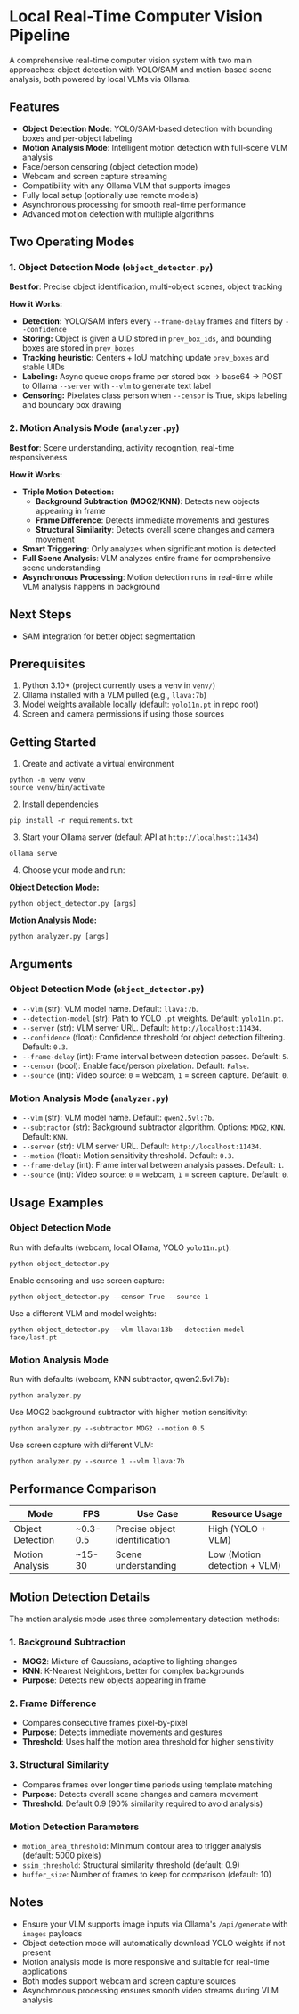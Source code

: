 # Local Real-Time Computer Vision Pipeline
A comprehensive real-time computer vision system with two main approaches: object detection with YOLO/SAM and motion-based scene analysis, both powered by local VLMs via Ollama.

## Features
- **Object Detection Mode**: YOLO/SAM-based detection with bounding boxes and per-object labeling
- **Motion Analysis Mode**: Intelligent motion detection with full-scene VLM analysis
- Face/person censoring (object detection mode)
- Webcam and screen capture streaming
- Compatibility with any Ollama VLM that supports images
- Fully local setup (optionally use remote models)
- Asynchronous processing for smooth real-time performance
- Advanced motion detection with multiple algorithms

## Two Operating Modes

### 1. Object Detection Mode (`object_detector.py`)
**Best for**: Precise object identification, multi-object scenes, object tracking

**How it Works:**
- **Detection:** YOLO/SAM infers every `--frame-delay` frames and filters by `--confidence`
- **Storing:** Object is given a UID stored in `prev_box_ids`, and bounding boxes are stored in `prev_boxes`
- **Tracking heuristic:** Centers + IoU matching update `prev_boxes` and stable UIDs
- **Labeling:** Async queue crops frame per stored box -> base64 -> POST to Ollama `--server` with `--vlm` to generate text label
- **Censoring:** Pixelates class person when `--censor` is True, skips labeling and boundary box drawing

### 2. Motion Analysis Mode (`analyzer.py`)
**Best for**: Scene understanding, activity recognition, real-time responsiveness

**How it Works:**
- **Triple Motion Detection:**
  - **Background Subtraction (MOG2/KNN)**: Detects new objects appearing in frame
  - **Frame Difference**: Detects immediate movements and gestures
  - **Structural Similarity**: Detects overall scene changes and camera movement
- **Smart Triggering**: Only analyzes when significant motion is detected
- **Full Scene Analysis**: VLM analyzes entire frame for comprehensive scene understanding
- **Asynchronous Processing**: Motion detection runs in real-time while VLM analysis happens in background
## Next Steps
- SAM integration for better object segmentation

## Prerequisites
1. Python 3.10+ (project currently uses a venv in `venv/`)
2. Ollama installed with a VLM pulled (e.g., `llava:7b`)
3. Model weights available locally (default: `yolo11n.pt` in repo root)
4. Screen and camera permissions if using those sources

## Getting Started
1. Create and activate a virtual environment
```
python -m venv venv
source venv/bin/activate
```
2. Install dependencies
```
pip install -r requirements.txt
```
3. Start your Ollama server (default API at `http://localhost:11434`)
```
ollama serve
```
4. Choose your mode and run:

**Object Detection Mode:**
```
python object_detector.py [args]
```

**Motion Analysis Mode:**
```
python analyzer.py [args]
```

## Arguments

### Object Detection Mode (`object_detector.py`)
- `--vlm` (str): VLM model name. Default: `llava:7b`.
- `--detection-model` (str): Path to YOLO `.pt` weights. Default: `yolo11n.pt`.
- `--server` (str): VLM server URL. Default: `http://localhost:11434`.
- `--confidence` (float): Confidence threshold for object detection filtering. Default: `0.3`.
- `--frame-delay` (int): Frame interval between detection passes. Default: `5`.
- `--censor` (bool): Enable face/person pixelation. Default: `False`.
- `--source` (int): Video source: `0` = webcam, `1` = screen capture. Default: `0`.

### Motion Analysis Mode (`analyzer.py`)
- `--vlm` (str): VLM model name. Default: `qwen2.5vl:7b`.
- `--subtractor` (str): Background subtractor algorithm. Options: `MOG2`, `KNN`. Default: `KNN`.
- `--server` (str): VLM server URL. Default: `http://localhost:11434`.
- `--motion` (float): Motion sensitivity threshold. Default: `0.3`.
- `--frame-delay` (int): Frame interval between analysis passes. Default: `1`.
- `--source` (int): Video source: `0` = webcam, `1` = screen capture. Default: `0`.

## Usage Examples

### Object Detection Mode
Run with defaults (webcam, local Ollama, YOLO `yolo11n.pt`):
```
python object_detector.py
```

Enable censoring and use screen capture:
```
python object_detector.py --censor True --source 1
```

Use a different VLM and model weights:
```
python object_detector.py --vlm llava:13b --detection-model face/last.pt
```

### Motion Analysis Mode
Run with defaults (webcam, KNN subtractor, qwen2.5vl:7b):
```
python analyzer.py
```

Use MOG2 background subtractor with higher motion sensitivity:
```
python analyzer.py --subtractor MOG2 --motion 0.5
```

Use screen capture with different VLM:
```
python analyzer.py --source 1 --vlm llava:7b
```

## Performance Comparison

| Mode | FPS | Use Case | Resource Usage |
|------|-----|----------|----------------|
| Object Detection | ~0.3-0.5 | Precise object identification | High (YOLO + VLM) |
| Motion Analysis | ~15-30 | Scene understanding | Low (Motion detection + VLM) |

## Motion Detection Details

The motion analysis mode uses three complementary detection methods:

### 1. Background Subtraction
- **MOG2**: Mixture of Gaussians, adaptive to lighting changes
- **KNN**: K-Nearest Neighbors, better for complex backgrounds
- **Purpose**: Detects new objects appearing in frame

### 2. Frame Difference
- Compares consecutive frames pixel-by-pixel
- **Purpose**: Detects immediate movements and gestures
- **Threshold**: Uses half the motion area threshold for higher sensitivity

### 3. Structural Similarity
- Compares frames over longer time periods using template matching
- **Purpose**: Detects overall scene changes and camera movement
- **Threshold**: Default 0.9 (90% similarity required to avoid analysis)

### Motion Detection Parameters
- `motion_area_threshold`: Minimum contour area to trigger analysis (default: 5000 pixels)
- `ssim_threshold`: Structural similarity threshold (default: 0.9)
- `buffer_size`: Number of frames to keep for comparison (default: 10)

## Notes
- Ensure your VLM supports image inputs via Ollama's `/api/generate` with `images` payloads
- Object detection mode will automatically download YOLO weights if not present
- Motion analysis mode is more responsive and suitable for real-time applications
- Both modes support webcam and screen capture sources
- Asynchronous processing ensures smooth video streams during VLM analysis